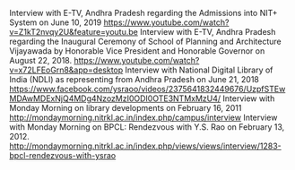 Interview with E-TV, Andhra Pradesh regarding the Admissions into NIT+ System on June 10, 2019 https://www.youtube.com/watch?v=Z1kT2nvqy2U&feature=youtu.be
Interview with E-TV, Andhra Pradesh regarding the Inaugural Ceremony of School of Planning and Architecture Vijayawada by Honorable Vice President and Honorable Governor on August 22, 2018. https://www.youtube.com/watch?v=x72LFEoGrn8&app=desktop
Interview with National Digital Library of India (NDLI) as representing from Andhra Pradesh on June 21, 2018 https://www.facebook.com/ysraoo/videos/2375641832449676/UzpfSTEwMDAwMDExNjQ4MDg4NzozMzI0ODI0OTE3NTMxMzU4/
Interview with Monday Morning on library developments  on February 16, 2011 http://mondaymorning.nitrkl.ac.in/index.php/campus/interview
Interview with Monday Morning on BPCL: Rendezvous with Y.S. Rao on February 13, 2012.  http://mondaymorning.nitrkl.ac.in/index.php/views/views/interview/1283-bpcl-rendezvous-with-ysrao
